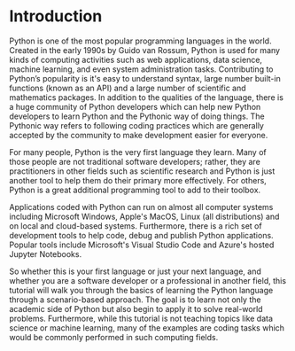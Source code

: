 # Introduction

Python is one of the most popular programming languages in the world. Created in the early 1990s by Guido van Rossum, Python is used for many kinds of computing activities such as web applications, data science, machine learning, and even system administration tasks. Contributing to Python’s popularity is it's easy to understand syntax, large number built-in functions (known as an API) and a large number of scientific and mathematics packages. In addition to the qualities of the language, there is a huge community of Python developers which can help new Python developers to learn Python and the Pythonic way of doing things. The Pythonic way refers to following coding practices which are generally accepted by the community to make development easier for everyone.

For many people, Python is the very first language they learn. Many of those people are not traditional software developers; rather, they are practitioners in other fields such as scientific research and Python is just another tool to help them do their primary more effectively. For others, Python is a great additional programming tool to add to their toolbox.

Applications coded with Python can run on almost all computer systems including Microsoft Windows, Apple's MacOS, Linux (all distributions) and on local and cloud-based systems. Furthermore, there is a rich set of development tools to help code, debug and publish Python applications. Popular tools include Microsoft's Visual Studio Code and Azure's hosted Jupyter Notebooks.

So whether this is your first language or just your next language, and whether you are a software developer or a professional in another field, this tutorial will walk you through the basics of learning the Python language through a scenario-based approach. The goal is to learn not only the academic side of Python but also begin to apply it to solve real-world problems. Furthermore, while this tutorial is not teaching topics like data science or machine learning, many of the examples are coding tasks which would be commonly performed in such computing fields.